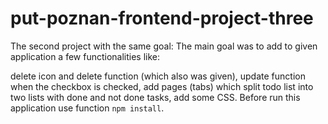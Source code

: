 # put-poznan-frontend-project-three

The second project with the same goal: The main goal was to add to given application a few functionalities like:

delete icon and delete function (which also was given),
update function when the checkbox is checked,
add pages (tabs) which split todo list into two lists with done and not done tasks,
add some CSS.
Before run this application use function ```npm install```.
